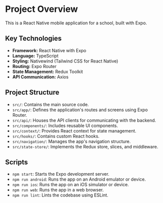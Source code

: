 
# Project Overview

This is a React Native mobile application for a school, built with Expo.

## Key Technologies

- **Framework:** React Native with Expo
- **Language:** TypeScript
- **Styling:** Nativewind (Tailwind CSS for React Native)
- **Routing:** Expo Router
- **State Management:** Redux Toolkit
- **API Communication:** Axios

## Project Structure

- `src/`: Contains the main source code.
- `src/app/`: Defines the application's routes and screens using Expo Router.
- `src/api/`: Houses the API clients for communicating with the backend.
- `src/components/`: Includes reusable UI components.
- `src/context/`: Provides React context for state management.
- `src/hooks/`: Contains custom React hooks.
- `src/navigation/`: Manages the app's navigation structure.
- `src/state-store/`: Implements the Redux store, slices, and middleware.

## Scripts

- `npm start`: Starts the Expo development server.
- `npm run android`: Runs the app on an Android emulator or device.
- `npm run ios`: Runs the app on an iOS simulator or device.
- `npm run web`: Runs the app in a web browser.
- `npm run lint`: Lints the codebase using ESLint.
